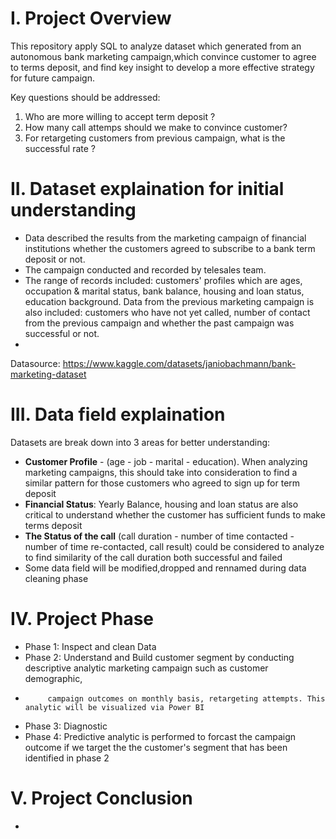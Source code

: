 # I. Project Overview
This repository apply SQL to analyze dataset which generated from an autonomous bank marketing campaign,which convince customer to agree to terms deposit, and find key insight to develop a more effective strategy for future campaign. 

Key questions should be addressed:
1. Who are more willing to accept term deposit ?
2. How many call attemps should we make to convince customer? 
3. For retargeting customers from previous campaign, what is the successful rate ?

# II. Dataset explaination for initial understanding
- Data described the results from the marketing campaign of financial institutions whether the customers agreed to subscribe to a bank term deposit or not.
- The campaign conducted and recorded by telesales team. 
- The range of records included: customers' profiles which are ages, occupation & marital status, bank balance, housing and loan status, education background. Data from the previous marketing campaign is also included: customers who have not yet called, number of contact from the previous campaign and whether the past campaign was successful or not. 
- 
Datasource: https://www.kaggle.com/datasets/janiobachmann/bank-marketing-dataset

# III. Data field explaination 
Datasets are break down into 3 areas for better understanding: 
-  **Customer Profile** - (age - job - marital - education). When analyzing marketing campaigns, this should take into consideration to find a similar pattern for those customers who agreed to sign up for term deposit
- **Financial Status**: Yearly Balance, housing and loan status are also critical to understand whether the customer has sufficient funds to make terms deposit
- **The Status of the call** (call duration - number of time contacted - number of time re-contacted, call result) could be considered to analyze to find similarity of the call duration both successful and failed  
- Some data field will be modified,dropped and rennamed during data cleaning phase

#  IV. Project Phase
- Phase 1: Inspect and clean Data
- Phase 2: Understand and Build customer segment by conducting descriptive analytic marketing campaign such as customer demographic,
-          campaign outcomes on monthly basis, retargeting attempts. This analytic will be visualized via Power BI
- Phase 3: Diagnostic 
- Phase 4: Predictive analytic is performed to forcast the campaign outcome if we target the the customer's segment that has been identified in phase 2

# V. Project Conclusion 
-          
